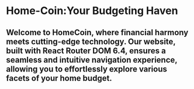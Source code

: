 # Home-Coin:Your Budgeting Haven
##  Welcome to HomeCoin, where financial harmony meets cutting-edge technology. Our website, built with React Router DOM 6.4, ensures a seamless and intuitive navigation experience, allowing you to effortlessly explore various facets of your home budget.
